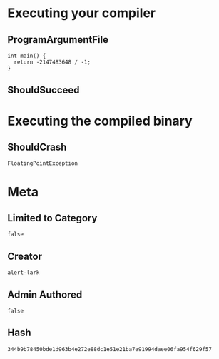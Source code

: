 # Executing your compiler

## ProgramArgumentFile

```
int main() {
  return -2147483648 / -1;
}
```

## ShouldSucceed

# Executing the compiled binary

## ShouldCrash

```
FloatingPointException
```

# Meta

## Limited to Category

```
false
```

## Creator

```
alert-lark
```

## Admin Authored

```
false
```

## Hash

```
344b9b78450bde1d963b4e272e88dc1e51e21ba7e91994daee06fa954f629f57
```
